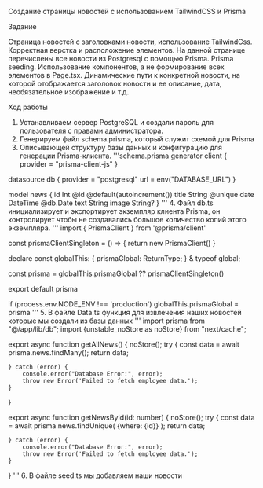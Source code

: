 Создание страницы новостей с использованием TailwindCSS и Prisma

Задание

Страница новостей с заголовками новости, использование TailwindCss. Корректная верстка и расположение элементов. На данной странице перечислены все новости из Postgresql с помощью Prisma. Prisma seeding. Использование компонентов, а не формирование всех элементов в Page.tsx. Динамические пути к конкретной новости, на которой отображается заголовок новости и ее описание, дата, необязательное изображение и т.д.

Ход работы

1. Устанавливаем сервер PostgreSQL и создали пароль для пользователя с правами администратора.
2. Генерируем файл schema.prisma, который служит схемой для Prisma
3. Описывающей структуру базы данных и конфигурацию для генерации Prisma-клиента.
'''schema.prisma
generator client {
  provider = "prisma-client-js"
}

datasource db {
  provider = "postgresql"
  url      = env("DATABASE_URL")
}

model news {
  id    Int      @id @default(autoincrement())
  title String @unique
  date  DateTime @db.Date
  text  String
  image String?
}
'''
4. Файл db.ts инициализирует и экспортирует экземпляр клиента Prisma, он контролирует чтобы не создавались большое количество копий этого экземпляра.
'''
import { PrismaClient } from '@prisma/client'

const prismaClientSingleton = () => {
    return new PrismaClient()
}

declare const globalThis: {
    prismaGlobal: ReturnType<typeof prismaClientSingleton>;
} & typeof global;

const prisma = globalThis.prismaGlobal ?? prismaClientSingleton()

export default prisma

if (process.env.NODE_ENV !== 'production') globalThis.prismaGlobal = prisma
'''
5. В файле Data.ts функция для извлечения наших новостей которые мы создали из базы данных
'''
import prisma from "@/app/lib/db";
import {unstable_noStore as noStore} from "next/cache";

export async function getAllNews() {
    noStore();
    try {
        const data = await prisma.news.findMany();
        return data;

    } catch (error) {
        console.error("Database Error:", error);
        throw new Error('Failed to fetch employee data.');
    }
}

export async function getNewsById(id: number) {
    noStore();
    try {
        const data = await prisma.news.findUnique(
            {where: {id}}
        );
        return data;

    } catch (error) {
        console.error("Database Error:", error);
        throw new Error('Failed to fetch employee data.');
    }
}
'''
6. В файле seed.ts мы добавляем наши новости
